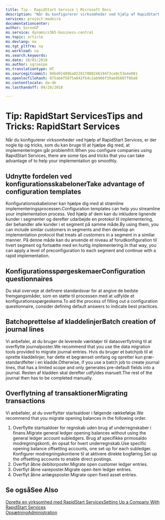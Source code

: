 ```yaml
---
title: Tip - RapidStart Service | Microsoft Docs
description: "Når du konfigurerer virksomheder ved hjælp af RapidStart Services, er der nogle tip og tricks, som du kan bruge til at hjælpe dig med, at implementeringen går problemfrit."
services: project-madeira
documentationcenter: 
author: SorenGP
ms.service: dynamics365-business-central
ms.topic: article
ms.devlang: na
ms.tgt_pltfrm: na
ms.workload: na
ms.search.keywords: 
ms.date: 10/01/2018
ms.author: sgroespe
ms.translationtype: HT
ms.sourcegitcommit: 9dbd92409ba02281f008246194f3ce0c53e4e001
ms.openlocfilehash: 875ab6f5875a842fb4c2ab906f39ae95607f6ba8
ms.contentlocale: da-dk
ms.lasthandoff: 09/28/2018

---
```

# <a name="tips-and-tricks-rapidstart-services"></a><span data-ttu-id="fc7d0-103">Tip: RapidStart Services</span><span class="sxs-lookup"><span data-stu-id="fc7d0-103">Tips and Tricks: RapidStart Services</span></span>
<span data-ttu-id="fc7d0-104">Når du konfigurerer virksomheder ved hjælp af RapidStart Services, er der nogle tip og tricks, som du kan bruge til at hjælpe dig med, at implementeringen går problemfrit.</span><span class="sxs-lookup"><span data-stu-id="fc7d0-104">When you configure companies using RapidStart Services, there are some tips and tricks that you can take advantage of to help your implementation go smoothly.</span></span>  

## <a name="take-advantage-of-configuration-templates"></a><span data-ttu-id="fc7d0-105">Udnytte fordelen ved konfigurationsskabeloner</span><span class="sxs-lookup"><span data-stu-id="fc7d0-105">Take advantage of configuration templates</span></span>  
<span data-ttu-id="fc7d0-106">Konfigurationsskabeloner kan hjælpe dig med at strømline implementeringsprocessen.</span><span class="sxs-lookup"><span data-stu-id="fc7d0-106">Configuration templates can help you streamline your implementation process.</span></span> <span data-ttu-id="fc7d0-107">Ved hjælp af dem kan du inkludere lignende kunder i segmenter og derefter udarbejde en protokol til implementering, der behandler alle kunder i et segment på samme måde.</span><span class="sxs-lookup"><span data-stu-id="fc7d0-107">By using them, you can include similar customers in segments and then develop an implementation protocol that treats all customers in a segment in a similar manner.</span></span> <span data-ttu-id="fc7d0-108">På denne måde kan du anvende et niveau af forudkonfiguration til hvert segment og fortsætte med en hurtig implementering.</span><span class="sxs-lookup"><span data-stu-id="fc7d0-108">In that way, you can apply a level of preconfiguration to each segment and continue with a rapid implementation.</span></span>  

## <a name="configuration-questionnaires"></a><span data-ttu-id="fc7d0-109">Konfigurationsspørgeskemaer</span><span class="sxs-lookup"><span data-stu-id="fc7d0-109">Configuration questionnaires</span></span>  
<span data-ttu-id="fc7d0-110">Du skal overveje at definere standardsvar for at angive de bedste fremgangsmåder, som en støtte til processen med at udfylde et konfigurationsspørgeskema.</span><span class="sxs-lookup"><span data-stu-id="fc7d0-110">To aid the process of filling out a configuration questionnaire, consider defining default answers to indicate best practices.</span></span>  

## <a name="batch-creation-of-journal-lines"></a><span data-ttu-id="fc7d0-111">Batchoprettelse af kladdelinjer</span><span class="sxs-lookup"><span data-stu-id="fc7d0-111">Batch creation of journal lines</span></span>  
<span data-ttu-id="fc7d0-112">Vi anbefaler, at du bruger de leverede værktøjer til dataoverflytning til at overflytte journalposter.</span><span class="sxs-lookup"><span data-stu-id="fc7d0-112">We recommend that you use the data migration tools provided to migrate journal entries.</span></span> <span data-ttu-id="fc7d0-113">Hvis du bruger et batchjob til at oprette kladdelinjer, har dette et begrænset omfang og opretter kun præ-standardfelter i en kladde.</span><span class="sxs-lookup"><span data-stu-id="fc7d0-113">Otherwise, if you use a batch job to create journal lines, that has a limited scope and only generates pre-default fields into a journal.</span></span> <span data-ttu-id="fc7d0-114">Resten af kladden skal derefter udfyldes manuelt.</span><span class="sxs-lookup"><span data-stu-id="fc7d0-114">The rest of the journal then has to be completed manually.</span></span>  

## <a name="migrating-transactions"></a><span data-ttu-id="fc7d0-115">Overflytning af transaktioner</span><span class="sxs-lookup"><span data-stu-id="fc7d0-115">Migrating transactions</span></span>  
<span data-ttu-id="fc7d0-116">Vi anbefaler, at du overflytter startsaldoer i følgende rækkefølge.</span><span class="sxs-lookup"><span data-stu-id="fc7d0-116">We recommend that you migrate opening balances in the following order.</span></span>  

1.  <span data-ttu-id="fc7d0-117">Overflytte startsaldoer for regnskab uden brug af underregnskaber i finans.</span><span class="sxs-lookup"><span data-stu-id="fc7d0-117">Migrate general ledger opening balances without using the general ledger account subledgers.</span></span> <span data-ttu-id="fc7d0-118">Brug af specifikke primosaldo modregningskonti, én opsat for hvert underregnskab.</span><span class="sxs-lookup"><span data-stu-id="fc7d0-118">Use specific opening balance offsetting accounts, one set up for each subledger.</span></span> <span data-ttu-id="fc7d0-119">Konfigurer modregningskontiene til at aktivere direkte bogføring.</span><span class="sxs-lookup"><span data-stu-id="fc7d0-119">Set up the offsetting accounts to enable direct postings.</span></span>  
2.  <span data-ttu-id="fc7d0-120">Overflyt åbne debitorposter.</span><span class="sxs-lookup"><span data-stu-id="fc7d0-120">Migrate open customer ledger entries.</span></span>  
3.  <span data-ttu-id="fc7d0-121">Overflyt åbne vareposter.</span><span class="sxs-lookup"><span data-stu-id="fc7d0-121">Migrate open item ledger entries.</span></span>  
4.  <span data-ttu-id="fc7d0-122">Overflyt åbne anlægsposter.</span><span class="sxs-lookup"><span data-stu-id="fc7d0-122">Migrate open fixed asset entries.</span></span>  

## <a name="see-also"></a><span data-ttu-id="fc7d0-123">Se også</span><span class="sxs-lookup"><span data-stu-id="fc7d0-123">See Also</span></span>  
[<span data-ttu-id="fc7d0-124">Oprette en virksomhed med RapidStart Services</span><span class="sxs-lookup"><span data-stu-id="fc7d0-124">Setting Up a Company With RapidStart Services</span></span>](admin-set-up-a-company-with-rapidstart.md)  
[<span data-ttu-id="fc7d0-125">Opsætning</span><span class="sxs-lookup"><span data-stu-id="fc7d0-125">Administration</span></span>](admin-setup-and-administration.md)

